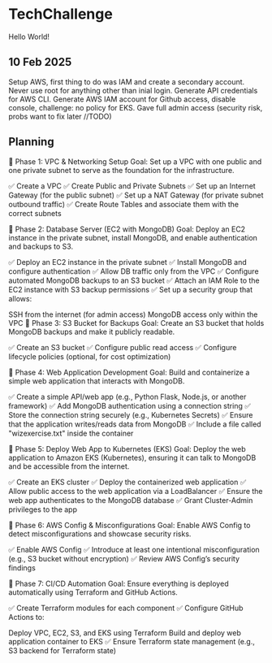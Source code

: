 # TechChallenge
Hello World!

## 10 Feb 2025
Setup AWS, first thing to do was IAM and create a secondary account.
Never use root for anything other than inial login. 
Generate API credentials for AWS CLI.  Generate AWS IAM account for Github access, disable console, challenge: no policy for EKS.
Gave full admin access (security risk, probs want to fix later //TODO)

## Planning

🔹 Phase 1: VPC & Networking Setup
Goal: Set up a VPC with one public and one private subnet to serve as the foundation for the infrastructure.

✅ Create a VPC
✅ Create Public and Private Subnets
✅ Set up an Internet Gateway (for the public subnet)
✅ Set up a NAT Gateway (for private subnet outbound traffic)
✅ Create Route Tables and associate them with the correct subnets

🔹 Phase 2: Database Server (EC2 with MongoDB)
Goal: Deploy an EC2 instance in the private subnet, install MongoDB, and enable authentication and backups to S3.

✅ Deploy an EC2 instance in the private subnet
✅ Install MongoDB and configure authentication
✅ Allow DB traffic only from the VPC
✅ Configure automated MongoDB backups to an S3 bucket
✅ Attach an IAM Role to the EC2 instance with S3 backup permissions
✅ Set up a security group that allows:

SSH from the internet (for admin access)
MongoDB access only within the VPC
🔹 Phase 3: S3 Bucket for Backups
Goal: Create an S3 bucket that holds MongoDB backups and make it publicly readable.

✅ Create an S3 bucket
✅ Configure public read access
✅ Configure lifecycle policies (optional, for cost optimization)

🔹 Phase 4: Web Application Development
Goal: Build and containerize a simple web application that interacts with MongoDB.

✅ Create a simple API/web app (e.g., Python Flask, Node.js, or another framework)
✅ Add MongoDB authentication using a connection string
✅ Store the connection string securely (e.g., Kubernetes Secrets)
✅ Ensure that the application writes/reads data from MongoDB
✅ Include a file called "wizexercise.txt" inside the container

🔹 Phase 5: Deploy Web App to Kubernetes (EKS)
Goal: Deploy the web application to Amazon EKS (Kubernetes), ensuring it can talk to MongoDB and be accessible from the internet.

✅ Create an EKS cluster
✅ Deploy the containerized web application
✅ Allow public access to the web application via a LoadBalancer
✅ Ensure the web app authenticates to the MongoDB database
✅ Grant Cluster-Admin privileges to the app

🔹 Phase 6: AWS Config & Misconfigurations
Goal: Enable AWS Config to detect misconfigurations and showcase security risks.

✅ Enable AWS Config
✅ Introduce at least one intentional misconfiguration (e.g., S3 bucket without encryption)
✅ Review AWS Config’s security findings

🔹 Phase 7: CI/CD Automation
Goal: Ensure everything is deployed automatically using Terraform and GitHub Actions.

✅ Create Terraform modules for each component
✅ Configure GitHub Actions to:

Deploy VPC, EC2, S3, and EKS using Terraform
Build and deploy web application container to EKS
✅ Ensure Terraform state management (e.g., S3 backend for Terraform state)


